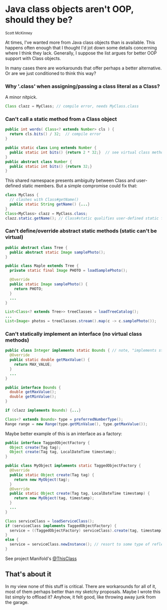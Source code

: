 # Java class objects aren't OOP, should they be?

<small>Scott McKinney</small>
<br>

At times, I've wanted more from Java class objects than is available. This happens often enough that I thought I'd
jot down some details concerning where I think they lack. Generally, I suppose the list argues for better OOP support
with Class objects.

In many cases there are workarounds that offer perhaps a better alternative. Or are we just conditioned to think this
way?

### Why '.class' when assigning/passing a class literal as a Class?
A minor nitpick.                                                            
```java
Class clazz = MyClass; // compile error, needs MyClass.class
```

### Can't call a static method from a Class object
     
```java
public int words( Class<? extends Number> cls ) {
  return cls.bits() / 32;  // compile error
}

public static class Long extends Number {
  public static int bits() {return 2 * 32;}  // see virtual class methods below
}
public abstract class Number {
  public static int bits() {return 32;}
}
``` 
This shared namespace presents ambiguity between Class and user-defined static members. But a
simple compromise could fix that:

```java
class MyClass {
  // clashes with Class#getName()
  public static String getName() {...}
}
Class<MyClass> clazz = MyClass.class;
clazz.static.getName(); // Class#static qualifies user-defined static features
```
### Can't define/override abstract static methods (static can't be virtual)

```java
public abstract class Tree {
  public abstract static Image samplePhoto();    
}

public class Maple extends Tree {
  private static final Image PHOTO = loadSamplePhoto();

  @Override
  public static Image samplePhoto() {
    return PHOTO;
  }
  ...
}

List<Class<? extends Tree>> treeClasses = loadTreeCatalog();
...
List<Image> photos = treeClasses.stream().map(c -> c.samplePhoto());
```

### Can't statically implement an interface (no virtual class methods)
```java
public class Integer implements static Bounds { // note, "implements static"
  @Override
  public static double getMaxValue() {
    return MAX_VALUE;
  }
  ...
}

public interface Bounds {
  double getMaxValue();
  double getMinValue();
}

if (clazz implements Bounds) {...}

Class<? extends Bounds> type = preferredNumberType();
Range range = new Range(type.getMinValue(), type.getMaxValue());
```
Maybe better example of this is an interface as a factory:

```java
public interface TaggedObjectFactory {
  Object create(Tag tag);
  Object create(Tag tag, LocalDateTime timestamp);
}

public class MyObject implements static TaggedObjectFactory {
  @Override
  public static Object create(Tag tag) {
    return new MyObject(tag);
  }
  @Override
  public static Object create(Tag tag, LocalDateTime timestamp) {
    return new MyObject(tag, timestamp);
  }
  ...
}

Class serviceClass = loadServiceClass();
if (serviceClass implements TaggedObjectFactory) {
  service = ((TaggedObjectFactory) serviceClass).create(tag, timestamp);
}
else {
  service = serviceClass.newInstance(); // resort to some type of reflective construction
}
```
See project Manifold's [@ThisClass](https://github.com/manifold-systems/manifold/blob/master/manifold-deps-parent/manifold-ext/README.md#smart-static-methods-with-thisclass)

## That's about it
In my view none of this stuff is critical. There are workarounds for all of it, most of them perhaps better than my
sketchy proposals. Maybe I wrote this list simply to offload it? Anyhow, it felt good, like throwing away junk from the
garage.